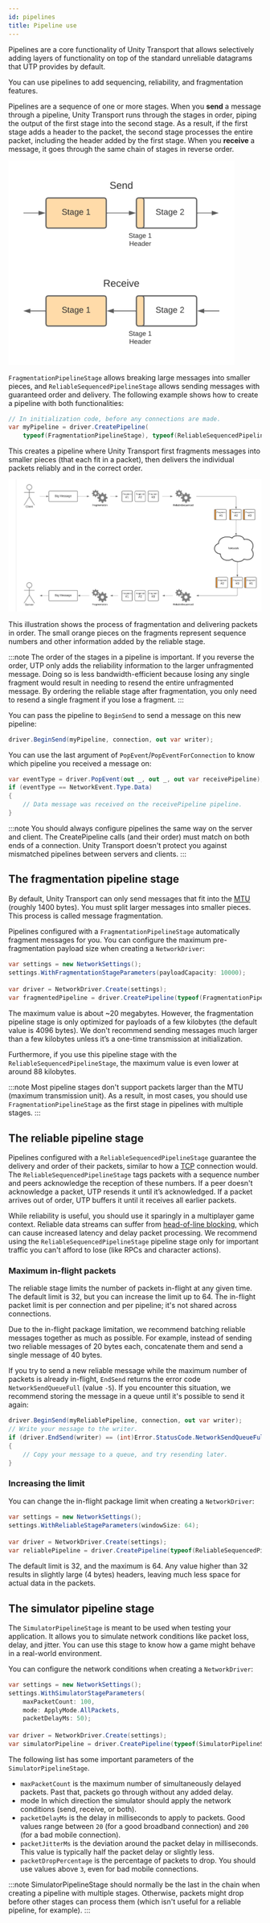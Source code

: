 ```yaml
---
id: pipelines
title: Pipeline use
---
```


Pipelines are a core functionality of Unity Transport that allows selectively adding layers of functionality on top of the standard unreliable datagrams that UTP provides by default.

You can use pipelines to add sequencing, reliability, and fragmentation features.

Pipelines are a sequence of one or more stages. When you **send** a message through a pipeline, Unity Transport runs through the stages in order, piping the output of the first stage into the second stage. As a result, if the first stage adds a header to the packet, the second stage processes the entire packet, including the header added by the first stage. When you **receive** a message, it goes through the same chain of stages in reverse order.

![Pipeline stages](../static/img/transport/pipeline-stages-2.png)

`FragmentationPipelineStage` allows breaking large messages into smaller pieces, and `ReliableSequencedPipelineStage` allows sending messages with guaranteed order and delivery. The following example shows how to create a pipeline with both functionalities:

```csharp
// In initialization code, before any connections are made.
var myPipeline = driver.CreatePipeline(
    typeof(FragmentationPipelineStage), typeof(ReliableSequencedPipelineStage));
```

This creates a pipeline where Unity Transport first fragments messages into smaller pieces (that each fit in a packet), then delivers the individual packets reliably and in the correct order.

![Block diagram](../static/img/transport/fragmentation-2.png)

This illustration shows the process of fragmentation and delivering packets in order. The small orange pieces on the fragments represent sequence numbers and other information added by the reliable stage.

:::note
The order of the stages in a pipeline is important. If you reverse the order, UTP only adds the reliability information to the larger unfragmented message. Doing so is less bandwidth-efficient because losing any single fragment would result in needing to resend the entire unfragmented message. By ordering the reliable stage after fragmentation, you only need to resend a single fragment if you lose a fragment.
:::

You can pass the pipeline to `BeginSend` to send a message on this new pipeline:

```csharp
driver.BeginSend(myPipeline, connection, out var writer);
```

You can use the last argument of `PopEvent`/`PopEventForConnection` to know which pipeline you received a message on:

```csharp
var eventType = driver.PopEvent(out _, out _, out var receivePipeline);
if (eventType == NetworkEvent.Type.Data)
{
    // Data message was received on the receivePipeline pipeline.
}
```

:::note
You should always configure pipelines the same way on the server and client. The CreatePipeline calls (and their order) must match on both ends of a connection. Unity Transport doesn't protect you against mismatched pipelines between servers and clients.
:::

## The fragmentation pipeline stage

By default, Unity Transport can only send messages that fit into the [MTU](https://en.wikipedia.org/wiki/Maximum_transmission_unit) (roughly 1400 bytes). You must split larger messages into smaller pieces. This process is called message fragmentation.

Pipelines configured with a `FragmentationPipelineStage` automatically fragment messages for you. You can configure the maximum pre-fragmentation payload size when creating a `NetworkDriver`:

```csharp
var settings = new NetworkSettings();
settings.WithFragmentationStageParameters(payloadCapacity: 10000);

var driver = NetworkDriver.Create(settings);
var fragmentedPipeline = driver.CreatePipeline(typeof(FragmentationPipelineStage));
```

The maximum value is about ~20 megabytes. However, the fragmentation pipeline stage is only optimized for payloads of a few kilobytes (the default value is 4096 bytes). We don't recommend sending messages much larger than a few kilobytes unless it’s a one-time transmission at initialization.

Furthermore, if you use this pipeline stage with the `ReliableSequencedPipelineStage`, the maximum value is even lower at around 88 kilobytes.

:::note
Most pipeline stages don't support packets larger than the MTU (maximum transmission unit). As a result, in most cases, you should use `FragmentationPipelineStage` as the first stage in pipelines with multiple stages.
:::

## The reliable pipeline stage

Pipelines configured with a `ReliableSequencedPipelineStage` guarantee the delivery and order of their packets, similar to how a [TCP](https://en.wikipedia.org/wiki/Transmission_Control_Protocol) connection would. The `ReliableSequencedPipelineStage` tags packets with a sequence number and peers acknowledge the reception of these numbers. If a peer doesn't acknowledge a packet, UTP resends it until it’s acknowledged. If a packet arrives out of order, UTP buffers it until it receives all earlier packets.

While reliability is useful, you should use it sparingly in a multiplayer game context. Reliable data streams can suffer from [head-of-line blocking](https://en.wikipedia.org/wiki/Head-of-line_blocking), which can cause increased latency and delay packet processing. We recommend using the `ReliableSequencedPipelineStage` pipeline stage only for important traffic you can't afford to lose (like RPCs and character actions).

### Maximum in-flight packets

The reliable stage limits the number of packets in-flight at any given time. The default limit is 32, but you can increase the limit up to 64. The in-flight packet limit is per connection and per pipeline; it's not shared across connections.

Due to the in-flight package limitation, we recommend batching reliable messages together as much as possible. For example, instead of sending two reliable messages of 20 bytes each, concatenate them and send a single message of 40 bytes.

If you try to send a new reliable message while the maximum number of packets is already in-flight, `EndSend` returns the error code `NetworkSendQueueFull` (value `-5`). If you encounter this situation, we recommend storing the message in a queue until it's possible to send it again:

```csharp
driver.BeginSend(myReliablePipeline, connection, out var writer);
// Write your message to the writer.
if (driver.EndSend(writer) == (int)Error.StatusCode.NetworkSendQueueFull))
{
    // Copy your message to a queue, and try resending later.
}
```

### Increasing the limit

You can change the in-flight package limit when creating a `NetworkDriver`:

```csharp
var settings = new NetworkSettings();
settings.WithReliableStageParameters(windowSize: 64);

var driver = NetworkDriver.Create(settings);
var reliablePipeline = driver.CreatePipeline(typeof(ReliableSequencedPipelineStage));
```

The default limit is 32, and the maximum is 64. Any value higher than 32 results in slightly large (4 bytes) headers, leaving much less space for actual data in the packets.

## The simulator pipeline stage

The `SimulatorPipelineStage` is meant to be used when testing your application. It allows you to simulate network conditions like packet loss, delay, and jitter. You can use this stage to know how a game might behave in a real-world environment.

You can configure the network conditions when creating a `NetworkDriver`:

```csharp
var settings = new NetworkSettings();
settings.WithSimulatorStageParameters(
    maxPacketCount: 100,
    mode: ApplyMode.AllPackets,
    packetDelayMs: 50);

var driver = NetworkDriver.Create(settings);
var simulatorPipeline = driver.CreatePipeline(typeof(SimulatorPipelineStage));
```

The following list has some important parameters of the `SimulatorPipelineStage`.

* `maxPacketCount` is the maximum number of simultaneously delayed packets. Past that, packets go through without any added delay.
* mode In which direction the simulator should apply the network conditions (send, receive, or both).
* `packetDelayMs` is the delay in milliseconds to apply to packets. Good values range between `20` (for a good broadband connection) and `200` (for a bad mobile connection).
* `packetJitterMs` is the deviation around the packet delay in milliseconds. This value is typically half the packet delay or slightly less.
* `packetDropPercentage` is the percentage of packets to drop. You should use values above `3`, even for bad mobile connections.

:::note
SimulatorPipelineStage should normally be the last in the chain when creating a pipeline with multiple stages. Otherwise, packets might drop before other stages can process them (which isn't useful for a reliable pipeline, for example).
:::
